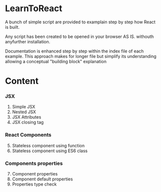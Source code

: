# LearnToReact

A bunch of simple script are provided to examplain step by step how React is built.

Any script has been created to be opened in your browser AS IS. withouth anyfurther installation.

Documentation is enhanced step by step within the index file of each example.
This approach makes for longer file but simplify its understanding allowing  a conceptual "building block" explanation 

# Content

### JSX

1. Simple JSX
2. Nested JSX
3. JSX Attributes
4. JSX closing tag

### React Components

5. Stateless component using function
6. Stateless component using ES6 class 

### Components properties 

7. Component properties
8. Component default properties
9. Properties type check
